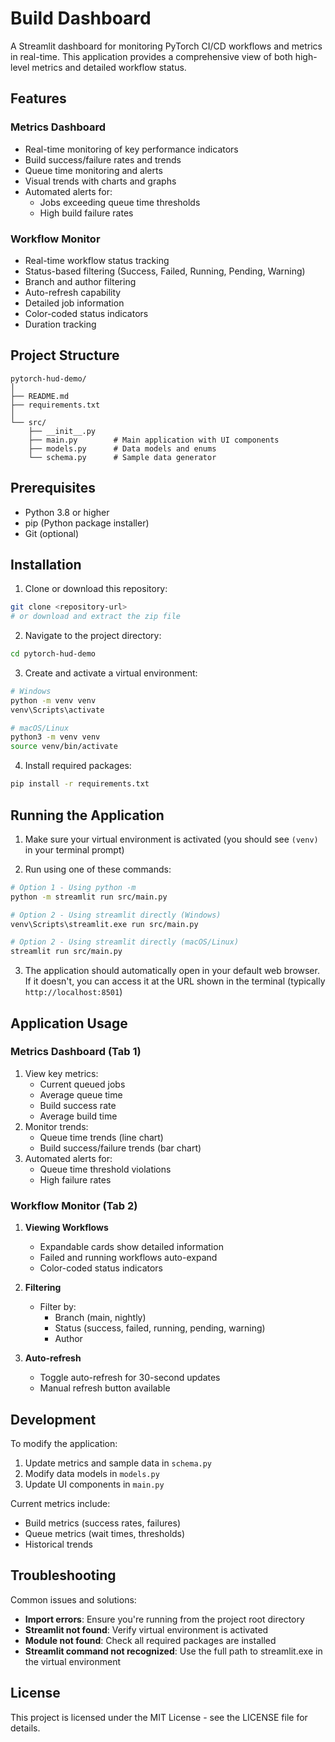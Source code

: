 # Build Dashboard

A Streamlit dashboard for monitoring PyTorch CI/CD workflows and metrics in real-time. This application provides a comprehensive view of both high-level metrics and detailed workflow status.

## Features

### Metrics Dashboard
- Real-time monitoring of key performance indicators
- Build success/failure rates and trends
- Queue time monitoring and alerts
- Visual trends with charts and graphs
- Automated alerts for:
  - Jobs exceeding queue time thresholds
  - High build failure rates

### Workflow Monitor
- Real-time workflow status tracking
- Status-based filtering (Success, Failed, Running, Pending, Warning)
- Branch and author filtering
- Auto-refresh capability
- Detailed job information
- Color-coded status indicators
- Duration tracking

## Project Structure

```
pytorch-hud-demo/
│
├── README.md
├── requirements.txt
│
└── src/
    ├── __init__.py
    ├── main.py        # Main application with UI components
    ├── models.py      # Data models and enums
    └── schema.py      # Sample data generator
```

## Prerequisites

- Python 3.8 or higher
- pip (Python package installer)
- Git (optional)

## Installation

1. Clone or download this repository:
```bash
git clone <repository-url>
# or download and extract the zip file
```

2. Navigate to the project directory:
```bash
cd pytorch-hud-demo
```

3. Create and activate a virtual environment:
```bash
# Windows
python -m venv venv
venv\Scripts\activate

# macOS/Linux
python3 -m venv venv
source venv/bin/activate
```

4. Install required packages:
```bash
pip install -r requirements.txt
```

## Running the Application

1. Make sure your virtual environment is activated (you should see `(venv)` in your terminal prompt)

2. Run using one of these commands:
```bash
# Option 1 - Using python -m
python -m streamlit run src/main.py

# Option 2 - Using streamlit directly (Windows)
venv\Scripts\streamlit.exe run src/main.py

# Option 2 - Using streamlit directly (macOS/Linux)
streamlit run src/main.py
```

3. The application should automatically open in your default web browser. If it doesn't, you can access it at the URL shown in the terminal (typically `http://localhost:8501`)

## Application Usage

### Metrics Dashboard (Tab 1)
1. View key metrics:
   - Current queued jobs
   - Average queue time
   - Build success rate
   - Average build time
2. Monitor trends:
   - Queue time trends (line chart)
   - Build success/failure trends (bar chart)
3. Automated alerts for:
   - Queue time threshold violations
   - High failure rates

### Workflow Monitor (Tab 2)
1. **Viewing Workflows**
   - Expandable cards show detailed information
   - Failed and running workflows auto-expand
   - Color-coded status indicators

2. **Filtering**
   - Filter by:
     - Branch (main, nightly)
     - Status (success, failed, running, pending, warning)
     - Author

3. **Auto-refresh**
   - Toggle auto-refresh for 30-second updates
   - Manual refresh button available

## Development

To modify the application:
1. Update metrics and sample data in `schema.py`
2. Modify data models in `models.py`
3. Update UI components in `main.py`

Current metrics include:
- Build metrics (success rates, failures)
- Queue metrics (wait times, thresholds)
- Historical trends

## Troubleshooting

Common issues and solutions:
- **Import errors**: Ensure you're running from the project root directory
- **Streamlit not found**: Verify virtual environment is activated
- **Module not found**: Check all required packages are installed
- **Streamlit command not recognized**: Use the full path to streamlit.exe in the virtual environment

## License

This project is licensed under the MIT License - see the LICENSE file for details.
